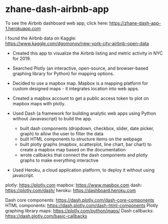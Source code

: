 # zhane-dash-airbnb-app

To see the Airbnb dashboard web app, click here: https://zhane-dash-app-1.herokuapp.com

I found the Airbnb data on Kaggle: https://www.kaggle.com/dgomonov/new-york-city-airbnb-open-data

- Created this app to visualize the Airbnb listing and metric activity in NYC for 2019.

- Searched Plotly (an interactive, open-source, and browser-based graphing library for Python) for mapping options.

- Decided to use a mapbox map. Mapbox is a mapping platform for custom designed maps - it integrates location into web apps.

- Created a mapbox account to get a public access token to plot on mapbox maps with plotly.

- Used Dash (a framework for building analytic web apps using Python without Javavascript) to build the app.
  - built dash components (dropdown, checkbox, slider, date picker, graph) to allow the user to filter the data
  - built HTML components to structure items on the webpage
  - built plotly graphs (mapbox, scatterplot, line chart, bar chart) to create a mapbox map based on the documentation
  - wrote callbacks that connect the dash components and plotly graphs to make everything interactive
 
- Used Heroku, a cloud application platform, to deploy it without using javascript.

plotly: https://plotly.com
mapbox: https://www.mapbox.com
dash: https://plotly.com/dash/
heroku: https://dashboard.heroku.com

Dash core components: https://dash.plotly.com/dash-core-components
HTML components: https://dash.plotly.com/dash-html-components
Plotly graphing library maps: https://plotly.com/python/maps/
Dash callbacks: https://dash.plotly.com/basic-callbacks
